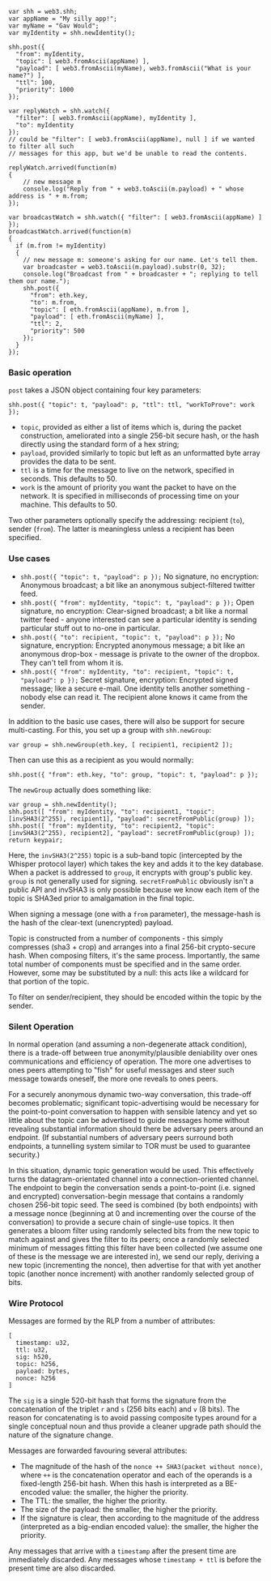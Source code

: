 ```
var shh = web3.shh;
var appName = "My silly app!";
var myName = "Gav Would";
var myIdentity = shh.newIdentity();

shh.post({
  "from": myIdentity,
  "topic": [ web3.fromAscii(appName) ],
  "payload": [ web3.fromAscii(myName), web3.fromAscii("What is your name?") ],
  "ttl": 100,
  "priority": 1000
});

var replyWatch = shh.watch({
  "filter": [ web3.fromAscii(appName), myIdentity ],
  "to": myIdentity
});
// could be "filter": [ web3.fromAscii(appName), null ] if we wanted to filter all such
// messages for this app, but we'd be unable to read the contents.

replyWatch.arrived(function(m)
{
	// new message m
	console.log("Reply from " + web3.toAscii(m.payload) + " whose address is " + m.from;
});

var broadcastWatch = shh.watch({ "filter": [ web3.fromAscii(appName) ] });
broadcastWatch.arrived(function(m)
{
  if (m.from != myIdentity)
  {
    // new message m: someone's asking for our name. Let's tell them.
    var broadcaster = web3.toAscii(m.payload).substr(0, 32);
    console.log("Broadcast from " + broadcaster + "; replying to tell them our name.");
    shh.post({
      "from": eth.key,
      "to": m.from,
      "topic": [ eth.fromAscii(appName), m.from ],
      "payload": [ eth.fromAscii(myName) ],
      "ttl": 2,
      "priority": 500
    });
  }
});
```

### Basic operation

`post` takes a JSON object containing four key parameters: 

```
shh.post({ "topic": t, "payload": p, "ttl": ttl, "workToProve": work });
```

- `topic`, provided as either a list of items which is, during the packet construction, ameliorated into a single 256-bit secure hash, or the hash directly using the standard form of a hex string;
- `payload`, provided similarly to topic but left as an unformatted byte array provides the data to be sent.
- `ttl` is a time for the message to live on the network, specified in seconds. This defaults to 50.
- `work` is the amount of priority you want the packet to have on the network. It is specified in milliseconds of processing time on your machine. This defaults to 50.

Two other parameters optionally specify the addressing: recipient (`to`), sender (`from`). The latter is meaningless unless a recipient has been specified.

### Use cases
- `shh.post({ "topic": t, "payload": p });` No signature, no encryption: Anonymous broadcast; a bit like an anonymous subject-filtered twitter feed.
- `shh.post({ "from": myIdentity, "topic": t, "payload": p });` Open signature, no encryption: Clear-signed broadcast; a bit like a normal twitter feed - anyone interested can see a particular identity is sending particular stuff out to no-one in particular.
- `shh.post({ "to": recipient, "topic": t, "payload": p });` No signature, encryption: Encrypted anonymous message; a bit like an anonymous drop-box - message is private to the owner of the dropbox. They can't tell from whom it is.
- `shh.post({ "from": myIdentity, "to": recipient, "topic": t, "payload": p });` Secret signature, encryption: Encrypted signed message; like a secure e-mail. One identity tells another something - nobody else can read it. The recipient alone knows it came from the sender.

In addition to the basic use cases, there will also be support for secure multi-casting. For this, you set up a group with `shh.newGroup`:

```
var group = shh.newGroup(eth.key, [ recipient1, recipient2 ]);
```

Then can use this as a recipient as you would normally:

```
shh.post({ "from": eth.key, "to": group, "topic": t, "payload": p });
```

The `newGroup` actually does something like:

```
var group = shh.newIdentity();
shh.post([ "from": myIdentity, "to": recipient1, "topic": [invSHA3(2^255), recipient1], "payload": secretFromPublic(group) ]);
shh.post([ "from": myIdentity, "to": recipient2, "topic": [invSHA3(2^255), recipient2], "payload": secretFromPublic(group) ]);
return keypair;
```

Here, the `invSHA3(2^255)` topic is a sub-band topic (intercepted by the Whisper protocol layer) which takes the key and adds it to the key database. When a packet is addressed to `group`, it encrypts with group's public key. `group` is not generally used for signing. `secretFromPublic` obviously isn't a public API and invSHA3 is only possible because we know each item of the topic is SHA3ed prior to amalgamation in the final topic.

When signing a message (one with a `from` parameter), the message-hash is the hash of the clear-text (unencrypted) payload.

Topic is constructed from a number of components - this simply compresses (sha3 + crop) and arranges into a final 256-bit crypto-secure hash. When composing filters, it's the same process. Importantly, the same total number of components must be specified and in the same order. However, some may be substituted by a null: this acts like a wildcard for that portion of the topic.

To filter on sender/recipient, they should be encoded within the topic by the sender.

### Silent Operation

In normal operation (and assuming a non-degenerate attack condition), there is a trade-off between true anonymity/plausible deniability over ones communications and efficiency of operation. The more one advertises to ones peers attempting to "fish" for useful messages and steer such message towards oneself, the more one reveals to ones peers.

For a securely anonymous dynamic two-way conversation, this trade-off becomes problematic; significant topic-advertising would be necessary for the point-to-point conversation to happen with sensible latency and yet so little about the topic can be advertised to guide messages home without revealing substantial information should there be adversary peers around an endpoint. (If substantial numbers of adversary peers surround both endpoints, a tunnelling system similar to TOR must be used to guarantee security.)

In this situation, dynamic topic generation would be used. This effectively turns the datagram-orientated channel into a connection-oriented channel. The endpoint to begin the conversation sends a point-to-point (i.e. signed and encrypted) conversation-begin message that contains a randomly chosen 256-bit topic seed. The seed is combined (by both endpoints) with a message nonce (beginning at 0 and incrementing over the course of the conversation) to provide a secure chain of single-use topics. It then generates a bloom filter using randomly selected bits from the new topic to match against and gives the filter to its peers; once a randomly selected minimum of messages fitting this filter have been collected (we assume one of these is the message we are interested in), we send our reply, deriving a new topic (incrementing the nonce), then advertise for that with yet another topic (another nonce increment) with another randomly selected group of bits.

### Wire Protocol

Messages are formed by the RLP from a number of attributes:
```
[
  timestamp: u32,
  ttl: u32,
  sig: h520,
  topic: h256,
  payload: bytes,
  nonce: h256
]
```

The `sig` is a single 520-bit hash that forms the signature from the concatenation of the triplet `r` and `s` (256 bits each) and `v` (8 bits). The reason for concatenating is to avoid passing composite types around for a single conceptual noun and thus provide a cleaner upgrade path should the nature of the signature change. 

Messages are forwarded favouring several attributes:
- The magnitude of the hash of the `nonce ++ SHA3(packet without nonce)`, where `++` is the concatenation operator and each of the operands is a fixed-length 256-bit hash. When this hash is interpreted as a BE-encoded value: the smaller, the higher the priority.
- The TTL: the smaller, the higher the priority.
- The size of the payload: the smaller, the higher the priority.
- If the signature is clear, then according to the magnitude of the address (interpreted as a big-endian encoded value): the smaller, the higher the priority.

Any messages that arrive with a `timestamp` after the present time are immediately discarded. Any messages whose `timestamp + ttl` is before the present time are also discarded.